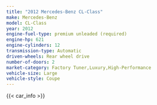 ```yaml
---
title: "2012 Mercedes-Benz CL-Class"
make: Mercedes-Benz
model: CL-Class
year: 2012
engine-fuel-type: premium unleaded (required)
engine-hp: 621
engine-cylinders: 12
transmission-type: Automatic
driven-wheels: Rear wheel drive
number-of-doors: 2
market-category: Factory Tuner,Luxury,High-Performance
vehicle-size: Large
vehicle-style: Coupe
---
```


{{< car_info >}}

